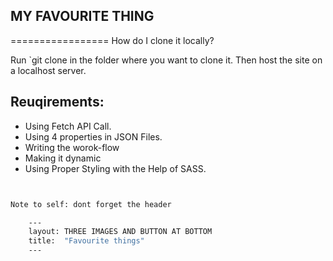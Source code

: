 ## MY FAVOURITE THING
=================
How do I clone it locally?

Run `git clone in the folder where you want to clone it. Then host the site on a localhost server.

## Reuqirements:
 - Using Fetch API Call.
 - Using 4 properties in JSON Files.
 - Writing the worok-flow
 - Making it dynamic
 - Using Proper Styling with the Help of SASS.
 
```bash


Note to self: dont forget the header

    ---
    layout: THREE IMAGES AND BUTTON AT BOTTOM
    title:  "Favourite things"
    ---
